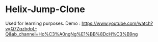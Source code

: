 # Helix-Jump-Clone
Used for learning purposes.
Demo : https://www.youtube.com/watch?v=Q7ZqzbdpL-Q&ab_channel=Ho%C3%A0ngNg%E1%BB%8DcH%C3%B9ng
